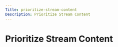 ```yaml
---
Title: prioritize-stream-content
Description: Prioritize Stream Content
---
```


# Prioritize Stream Content

